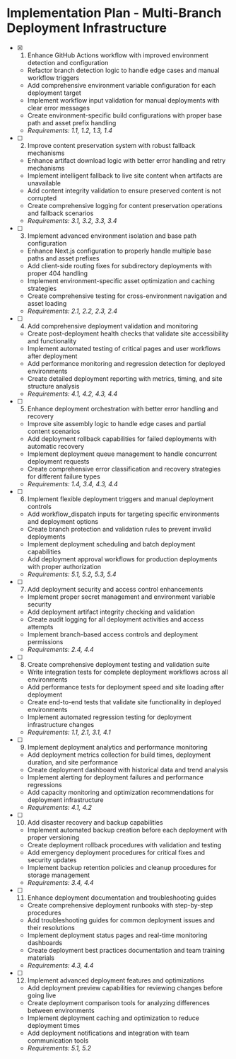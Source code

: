 # Implementation Plan - Multi-Branch Deployment Infrastructure

- [x] 1. Enhance GitHub Actions workflow with improved environment detection and configuration

  - Refactor branch detection logic to handle edge cases and manual workflow triggers
  - Add comprehensive environment variable configuration for each deployment target
  - Implement workflow input validation for manual deployments with clear error messages
  - Create environment-specific build configurations with proper base path and asset prefix handling
  - _Requirements: 1.1, 1.2, 1.3, 1.4_


- [ ] 2. Improve content preservation system with robust fallback mechanisms
  - Enhance artifact download logic with better error handling and retry mechanisms
  - Implement intelligent fallback to live site content when artifacts are unavailable
  - Add content integrity validation to ensure preserved content is not corrupted
  - Create comprehensive logging for content preservation operations and fallback scenarios
  - _Requirements: 3.1, 3.2, 3.3, 3.4_

- [ ] 3. Implement advanced environment isolation and base path configuration
  - Enhance Next.js configuration to properly handle multiple base paths and asset prefixes
  - Add client-side routing fixes for subdirectory deployments with proper 404 handling
  - Implement environment-specific asset optimization and caching strategies
  - Create comprehensive testing for cross-environment navigation and asset loading
  - _Requirements: 2.1, 2.2, 2.3, 2.4_

- [ ] 4. Add comprehensive deployment validation and monitoring
  - Create post-deployment health checks that validate site accessibility and functionality
  - Implement automated testing of critical pages and user workflows after deployment
  - Add performance monitoring and regression detection for deployed environments
  - Create detailed deployment reporting with metrics, timing, and site structure analysis
  - _Requirements: 4.1, 4.2, 4.3, 4.4_

- [ ] 5. Enhance deployment orchestration with better error handling and recovery
  - Improve site assembly logic to handle edge cases and partial content scenarios
  - Add deployment rollback capabilities for failed deployments with automatic recovery
  - Implement deployment queue management to handle concurrent deployment requests
  - Create comprehensive error classification and recovery strategies for different failure types
  - _Requirements: 1.4, 3.4, 4.3, 4.4_

- [ ] 6. Implement flexible deployment triggers and manual deployment controls
  - Add workflow_dispatch inputs for targeting specific environments and deployment options
  - Create branch protection and validation rules to prevent invalid deployments
  - Implement deployment scheduling and batch deployment capabilities
  - Add deployment approval workflows for production deployments with proper authorization
  - _Requirements: 5.1, 5.2, 5.3, 5.4_

- [ ] 7. Add deployment security and access control enhancements
  - Implement proper secret management and environment variable security
  - Add deployment artifact integrity checking and validation
  - Create audit logging for all deployment activities and access attempts
  - Implement branch-based access controls and deployment permissions
  - _Requirements: 2.4, 4.4_

- [ ] 8. Create comprehensive deployment testing and validation suite
  - Write integration tests for complete deployment workflows across all environments
  - Add performance tests for deployment speed and site loading after deployment
  - Create end-to-end tests that validate site functionality in deployed environments
  - Implement automated regression testing for deployment infrastructure changes
  - _Requirements: 1.1, 2.1, 3.1, 4.1_

- [ ] 9. Implement deployment analytics and performance monitoring
  - Add deployment metrics collection for build times, deployment duration, and site performance
  - Create deployment dashboard with historical data and trend analysis
  - Implement alerting for deployment failures and performance regressions
  - Add capacity monitoring and optimization recommendations for deployment infrastructure
  - _Requirements: 4.1, 4.2_

- [ ] 10. Add disaster recovery and backup capabilities
  - Implement automated backup creation before each deployment with proper versioning
  - Create deployment rollback procedures with validation and testing
  - Add emergency deployment procedures for critical fixes and security updates
  - Implement backup retention policies and cleanup procedures for storage management
  - _Requirements: 3.4, 4.4_

- [ ] 11. Enhance deployment documentation and troubleshooting guides
  - Create comprehensive deployment runbooks with step-by-step procedures
  - Add troubleshooting guides for common deployment issues and their resolutions
  - Implement deployment status pages and real-time monitoring dashboards
  - Create deployment best practices documentation and team training materials
  - _Requirements: 4.3, 4.4_

- [ ] 12. Implement advanced deployment features and optimizations
  - Add deployment preview capabilities for reviewing changes before going live
  - Create deployment comparison tools for analyzing differences between environments
  - Implement deployment caching and optimization to reduce deployment times
  - Add deployment notifications and integration with team communication tools
  - _Requirements: 5.1, 5.2_